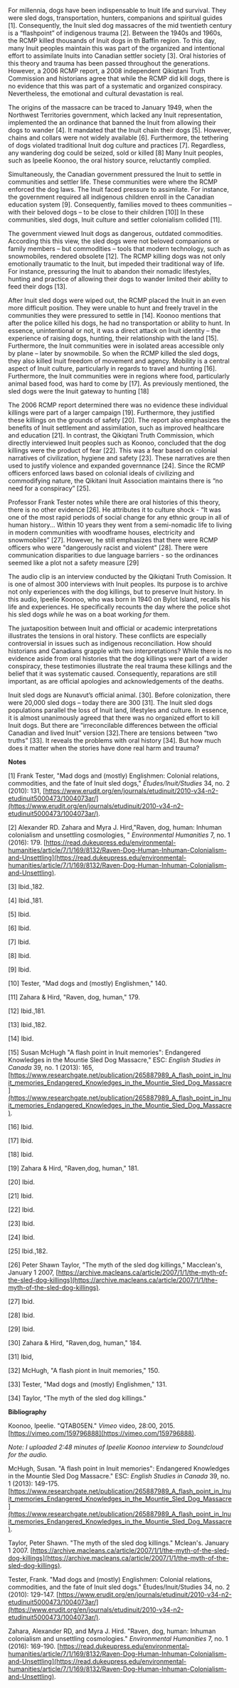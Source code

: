 For millennia, dogs have been indispensable to Inuit life and survival. They were sled dogs, transportation, hunters, companions and spiritual guides [1]. Consequently, the Inuit sled dog massacres of the mid twentieth century is a “flashpoint” of indigenous trauma [2]. Between the 1940s and 1960s, the RCMP killed thousands of Inuit dogs in th Baffin region. To this day, many Inuit peoples maintain this was part of the organized and intentional effort to assimilate Inuits into Canadian settler society [3]. Oral histories of this theory and trauma has been passed throughout the generations. However, a 2006 RCMP report, a 2008 independent Qikiqtani Truth Commission and historians agree that while the RCMP did kill dogs, there is no evidence that this was part of a systematic and organized conspiracy. Nevertheless, the emotional and cultural devastation is real.

The origins of the massacre can be traced to January 1949, when the Northwest Territories government, which lacked any Inuit representation, implemented the an ordinance that banned the Inuit from allowing their dogs to wander [4]. It mandated that the Inuit chain their dogs [5]. However, chains and collars were not widely available [6]. Furthermore, the tethering of dogs violated traditional Inuit dog culture and practices [7]. Regardless, any wandering dog could be seized, sold or killed [8] Many Inuit peoples, such as Ipeelie Koonoo, the oral history source, reluctantly complied. 

Simultaneously, the Canadian government pressured the Inuit to settle in communities and settler life. These communities were where the RCMP enforced the dog laws. The Inuit faced pressure to assimilate. For instance, the government required all indigenous children enroll in the Canadian education system [9]. Consequently, families moved to thees communities – with their beloved dogs – to be close to their children [10]] In these communities, sled dogs, Inuit culture and settler colonialism collided [11].

The government viewed Inuit dogs as dangerous, outdated commodities. According this this view, the sled dogs were not beloved companions or family members – but commodities – tools that modern technology, such as snowmobiles, rendered obsolete [12]. The RCMP killing dogs was not only emotionally traumatic to the Inuit, but impeded their traditional way of life. For instance, pressuring the Inuit to abandon their nomadic lifestyles, hunting and practice of allowing their dogs to wander limited their ability to feed their dogs [13].
  
After Inuit sled dogs were wiped out, the RCMP placed the Inuit in an even more difficult position. They were unable to hunt and freely travel in the communities they were pressured to settle in [14]. Koonoo mentions that after the police killed his dogs, he had no transportation or ability to hunt. In essence, unintentional or not, it was a direct attack on Inuit identity – the experience of raising dogs, hunting, their relationship with the land [15]. Furthermore, the Inuit communities were in isolated areas accessible only by plane – later by snowmobile. So when the RCMP killed the sled dogs, they also killed Inuit freedom of movement and agency. Mobility is a central aspect of Inuit culture, particularly in regards to travel and hunting [16]. Furthermore, the Inuit communities were in regions where food, particularly animal based food, was hard to come by [17]. As previously mentioned, the sled dogs were the Inuit gateway to hunting [18]
  
The 2006 RCMP report determined there was no evidence these individual killings were part of a larger campaign [19]. Furthermore, they justified these killings on the grounds of safety [20]. The report also emphasizes the benefits of Inuit settlement and assimilation, such as improved healthcare and education [21]. In contrast, the Qikiqtani Truth Commission, which directly interviewed Inuit peoples such as Koonoo, concluded that the dog killings were the product of fear [22]. This was a fear based on colonial narratives of civilization, hygiene and safety [23]. These narratives are then used to justify violence and expanded governnance [24]. Since the RCMP officers enforced laws based on colonial ideals of civilizing and commodifying nature, the Qikitani Inuit Association maintains there is “no need for a conspiracy” [25].

Professor Frank Tester notes while there are oral histories of this theory, there is no other evidence [26]. He attributes it to culture shock - “It was one of the most rapid periods of social change for any ethnic group in all of human history... Within 10 years they went from a semi-nomadic life to living in modern communities with woodframe houses, electricity and snowmobiles” [27]. However, he still emphasizes that there were RCMP officers who were "dangerously racist and violent" [28]. There were communication disparities to due language barriers - so the ordinances seemed like a plot not a safety measure [29] 

The audio clip is an interview conducted by the Qikiqtani Truth Comission. It is one of almost 300 interviews with Inuit peoples. Its purpose is to archive not only experiences with the dog killings, but to preserve Inuit history. In this audio, Ipeelie Koonoo, who was born in 1940 on Bylot Island, recalls his life and experiences. He specifically recounts the day where the police shot his sled dogs *while* he was on a boat working *for* them.

The juxtaposition between Inuit and official or academic interpretations illustrates the tensions in oral history. These conflicts are especially controversial in issues such as indigenous reconciliation. How should historians and Canadians grapple with two interpretations? While there is no evidence aside from oral histories that the dog killings were part of a wider conspiracy, these testimonies illustrate the real trauma these killings and the belief that it was systematic caused. Consequently, reparations are still important, as are official apologies and acknowledgements of the deaths. 

Inuit sled dogs are Nunavut’s official animal. [30]. Before colonization, there were 20,000 sled dogs – today there are 300 [31]. The Inuit sled dogs populations parallel the loss of Inuit land, lifestyles and culture.  In essence, it is almost unanimously agreed that there was no organized effort to kill Inuit dogs. But there are “irreconcilable differences between the official Canadian and lived Inuit” version [32].There are tensions between “two truths” [33]. It reveals the problems with oral history [34]. But how much does it matter when the stories have done real harm and trauma? 

**Notes**

[1] Frank Tester, "Mad dogs and (mostly) Englishmen: Colonial relations, commodities, and the fate of Inuit sled dogs," *Études/Inuit/Studies* 34, no. 2 (2010): 131, [https://www.erudit.org/en/journals/etudinuit/2010-v34-n2-etudinuit5000473/1004073ar/](https://www.erudit.org/en/journals/etudinuit/2010-v34-n2-etudinuit5000473/1004073ar/).

[2] Alexander RD. Zahara and Myra J. Hird,"Raven, dog, human: Inhuman colonialism and unsettling cosmologies, " *Environmental Humanities* 7, no. 1 (2016): 179. [https://read.dukeupress.edu/environmental-humanities/article/7/1/169/8132/Raven-Dog-Human-Inhuman-Colonialism-and-Unsettling](https://read.dukeupress.edu/environmental-humanities/article/7/1/169/8132/Raven-Dog-Human-Inhuman-Colonialism-and-Unsettling).

[3] Ibid.,182.

[4] Ibid.,181.

[5] Ibid.

[6] Ibid.

[7] Ibid.

[8] Ibid.

[9] Ibid.

[10] Tester, "Mad dogs and (mostly) Englishmen," 140.

[11] Zahara & Hird, "Raven, dog, human,"  179.

[12] Ibid.,181.

[13] Ibid.,182.

[14] Ibid.

[15] Susan McHugh "A flash point in Inuit memories": Endangered Knowledges in the Mountie Sled Dog Massacre," ESC: *English Studies in Canada* 39, no. 1 (2013): 165, [https://www.researchgate.net/publication/265887989_A_flash_point_in_Inuit_memories_Endangered_Knowledges_in_the_Mountie_Sled_Dog_Massacre](https://www.researchgate.net/publication/265887989_A_flash_point_in_Inuit_memories_Endangered_Knowledges_in_the_Mountie_Sled_Dog_Massacre).

[16] Ibid.

[17] Ibid.

[18] Ibid.

[19] Zahara & Hird, "Raven,dog, human," 181.

[20] Ibid.

[21] Ibid.

[22] Ibid.

[23] Ibid.

[24] Ibid.

[25] Ibid.,182.

[26] Peter Shawn Taylor, "The myth of the sled dog killings," Macclean's, January 1 2007, [https://archive.macleans.ca/article/2007/1/1/the-myth-of-the-sled-dog-killings](https://archive.macleans.ca/article/2007/1/1/the-myth-of-the-sled-dog-killings). 

[27] Ibid.

[28] Ibid.

[29] Ibid.

[30] Zahara & Hird, "Raven,dog, human," 184.

[31] Ibid,

[32] McHugh, "A flash piont in Inuit memories," 150.

[33] Tester, "Mad dogs and (mostly) Englishmen," 131.

[34] Taylor, "The myth of the sled dog killings."

**Bibliography**

Koonoo, Ipeelie. "QTAB05EN." *Vimeo* video, 28:00, 2015. [https://vimeo.com/159796888](https://vimeo.com/159796888). 

*Note: I uploaded 2:48 minutes of Ipeelie Koonoo interview to Soundcloud for the audio.*

McHugh, Susan. "A flash point in Inuit memories": Endangered Knowledges in the Mountie Sled Dog Massacre." ESC: *English Studies in Canada* 39, no. 1 (2013): 149-175. [https://www.researchgate.net/publication/265887989_A_flash_point_in_Inuit_memories_Endangered_Knowledges_in_the_Mountie_Sled_Dog_Massacre](https://www.researchgate.net/publication/265887989_A_flash_point_in_Inuit_memories_Endangered_Knowledges_in_the_Mountie_Sled_Dog_Massacre). 

Taylor, Peter Shawn. "The myth of the sled dog killings." Mclean's. January 1 2007. [https://archive.macleans.ca/article/2007/1/1/the-myth-of-the-sled-dog-killings](https://archive.macleans.ca/article/2007/1/1/the-myth-of-the-sled-dog-killings). 

Tester, Frank. "Mad dogs and (mostly) Englishmen: Colonial relations, commodities, and the fate of Inuit sled dogs." Études/Inuit/Studies 34, no. 2 (2010): 129-147. [https://www.erudit.org/en/journals/etudinuit/2010-v34-n2-etudinuit5000473/1004073ar/](https://www.erudit.org/en/journals/etudinuit/2010-v34-n2-etudinuit5000473/1004073ar/). 

Zahara, Alexander RD, and Myra J. Hird. "Raven, dog, human: Inhuman colonialism and unsettling cosmologies." *Environmental Humanities* 7, no. 1 (2016): 169-190. [https://read.dukeupress.edu/environmental-humanities/article/7/1/169/8132/Raven-Dog-Human-Inhuman-Colonialism-and-Unsettling](https://read.dukeupress.edu/environmental-humanities/article/7/1/169/8132/Raven-Dog-Human-Inhuman-Colonialism-and-Unsettling). 
